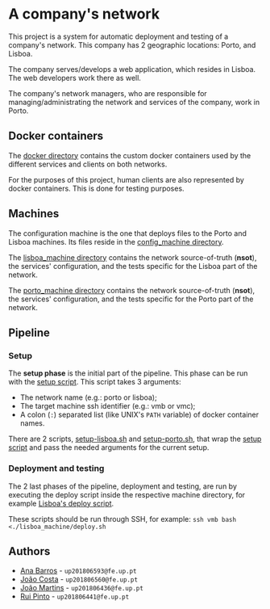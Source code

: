 # A company's network

This project is a system for automatic deployment and testing of a company's
network. This company has 2 geographic locations: Porto, and Lisboa.

The company serves/develops a web application, which resides in Lisboa. The web
developers work there as well.

The company's network managers, who are responsible for managing/administrating
the network and services of the company, work in Porto.

## Docker containers

The [docker directory](./docker) contains the custom docker containers used by
the different services and clients on both networks.

For the purposes of this project, human clients are also represented by docker
containers. This is done for testing purposes.

## Machines

The configuration machine is the one that deploys files to the Porto and Lisboa
machines. Its files reside in the [config_machine directory](./config_machine).

The [lisboa_machine directory](./lisboa_machine) contains the network
source-of-truth (**nsot**), the services' configuration, and the tests specific
for the Lisboa part of the network.

The [porto_machine directory](./porto_machine) contains the network
source-of-truth (**nsot**), the services' configuration, and the tests specific
for the Porto part of the network.

## Pipeline

### Setup

The **setup phase** is the initial part of the pipeline. This phase can be run
with the [setup script](./setup.sh). This script takes 3 arguments:

- The network name (e.g.: porto or lisboa);
- The target machine ssh identifier (e.g.: vmb or vmc);
- A colon (`:`) separated list (like UNIX's `PATH` variable) of docker container
  names.

There are 2 scripts, [setup-lisboa.sh](./setup-lisboa.sh) and
[setup-porto.sh](./setup-porto.sh), that wrap the [setup script](./setup.sh) and
pass the needed arguments for the current setup.

### Deployment and testing

The 2 last phases of the pipeline, deployment and testing, are run by executing
the deploy script inside the respective machine directory, for example
[Lisboa's deploy script](./lisboa_machine/deploy.sh).

These scripts should be run through SSH, for example:
`ssh vmb bash <./lisboa_machine/deploy.sh`

## Authors

- [Ana Barros](https://github.com/anaines14) - `up201806593@fe.up.pt`
- [João Costa](https://github.com/JoaoCostaIFG) - `up201806560@fe.up.pt`
- [João Martins](https://github.com/joaolucasmartins) - `up201806436@fe.up.pt`
- [Rui Pinto](https://github.com/2dukes) - `up201806441@fe.up.pt`
